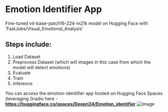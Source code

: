 # Emotion Identifier App
Fine-tuned vit-base-patch16-224-in21k model on Hugging Face with 'FastJobs/Visual_Emotional_Analysis'

## Steps include:
  1. Load Dataset
  2. Preprocess Dataset (which will images in this case from which the model will detect emotions)
  3. Evaluate
  4. Train
  5. Inference

You can access the emotion-identifier app hosted on Hugging Face Spaces (leveraging Gradio here - **https://huggingface.co/spaces/Deepri24/Emotion_identifier**
![image](https://github.com/user-attachments/assets/ac8c7775-da6b-43dc-8ccd-a41651d57bf3)
